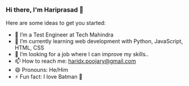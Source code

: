 ### Hi there, I'm Hariprasad 👋

<!--
**HariprasadPoojary/HariprasadPoojary** is a ✨ _special_ ✨ repository because its `README.md` (this file) appears on your GitHub profile.
-->
Here are some ideas to get you started:

- 👷 I’m a Test Engineer at Tech Mahindra
- 🌱 I’m currently learning web development with Python, JavaScript, HTML, CSS
- 👯 I’m looking for a job where I can improve my skills.. 
- 📫 How to reach me: haridx.poojary@gmail.com
- 😄 Pronouns: He/Him
- ⚡ Fun fact: I love Batman 🦇

